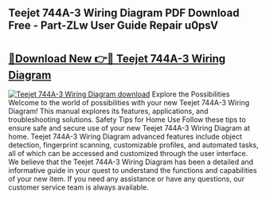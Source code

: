 ## Teejet 744A-3 Wiring Diagram PDF Download Free - Part-ZLw User Guide Repair u0psV

# <h2><a href="http://dfo4xk.blite.top/?on=Teejet+744A-3+Wiring+Diagram">🔗Download New 👉🔴 Teejet 744A-3 Wiring Diagram</a></h2>

[![Teejet 744A-3 Wiring Diagram download](https://i.imgur.com/lujVjoI.png)](http://dfo4xk.blite.top/?on=Teejet+744A-3+Wiring+Diagram)
Explore the Possibilities Welcome to the world of possibilities with your new Teejet 744A-3 Wiring Diagram! This manual explores its features, applications, and troubleshooting solutions. Safety Tips for Home Use Follow these tips to ensure safe and secure use of your new Teejet 744A-3 Wiring Diagram at home. Teejet 744A-3 Wiring Diagram advanced features include object detection, fingerprint scanning, customizable profiles, and automated tasks, all of which can be accessed and customized through the user interface. We believe that the Teejet 744A-3 Wiring Diagram has been a detailed and informative guide in your quest to understand the functions and capabilities of your new item. If you need any assistance or have any questions, our customer service team is always available.
